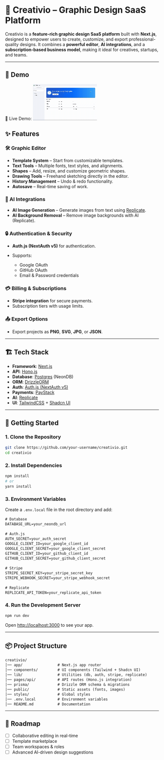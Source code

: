 # 🎨 Creativio – Graphic Design SaaS Platform

Creativio is a **feature-rich graphic design SaaS platform** built with **Next.js**, designed to empower users to create, customize, and export professional-quality designs. It combines a **powerful editor**, **AI integrations**, and a **subscription-based business model**, making it ideal for creatives, startups, and teams.

---

## 📸 Demo

🎥 Live Demo: ![Creativio Demo](docs/creativio-recording.gif)

## ✨ Features

### 🛠️ Graphic Editor

* **Template System** – Start from customizable templates.
* **Text Tools** – Multiple fonts, text styles, and alignments.
* **Shapes** – Add, resize, and customize geometric shapes.
* **Drawing Tools** – Freehand sketching directly in the editor.
* **History Management** – Undo & redo functionality.
* **Autosave** – Real-time saving of work.

### 🤖 AI Integrations

* **AI Image Generation** – Generate images from text using [Replicate](https://replicate.com).
* **AI Background Removal** – Remove image backgrounds with AI (Replicate).

### 🔒 Authentication & Security

* **Auth.js (NextAuth v5)** for authentication.
* Supports:

  * Google OAuth
  * GitHub OAuth
  * Email & Password credentials

### 💳 Billing & Subscriptions

* **Stripe integration** for secure payments.
* Subscription tiers with usage limits.

### 📤 Export Options

* Export projects as **PNG**, **SVG**, **JPG**, or **JSON**.

---

## 🏗️ Tech Stack

* **Framework**: [Next.js](https://nextjs.org/)
* **API**: [Hono.js](https://hono.dev/)
* **Database**: [Postgres](https://neon.tech/) (NeonDB)
* **ORM**: [DrizzleORM](https://orm.drizzle.team/)
* **Auth**: [Auth.js (NextAuth v5)](https://authjs.dev/)
* **Payments**: [PayStack](https://paystack.com/)
* **AI**: [Replicate](https://replicate.com)
* **UI**: [TailwindCSS](https://tailwindcss.com/) + [Shadcn UI](https://ui.shadcn.com/)

---

## 🚀 Getting Started

### 1. Clone the Repository

```bash
git clone https://github.com/your-username/creativio.git
cd creativio
```

### 2. Install Dependencies

```bash
npm install
# or
yarn install
```

### 3. Environment Variables

Create a `.env.local` file in the root directory and add:

```env
# Database
DATABASE_URL=your_neondb_url

# Auth.js
AUTH_SECRET=your_auth_secret
GOOGLE_CLIENT_ID=your_google_client_id
GOOGLE_CLIENT_SECRET=your_google_client_secret
GITHUB_CLIENT_ID=your_github_client_id
GITHUB_CLIENT_SECRET=your_github_client_secret

# Stripe
STRIPE_SECRET_KEY=your_stripe_secret_key
STRIPE_WEBHOOK_SECRET=your_stripe_webhook_secret

# Replicate
REPLICATE_API_TOKEN=your_replicate_api_token
```

### 4. Run the Development Server

```bash
npm run dev
```

Open [http://localhost:3000](http://localhost:3000) to see your app.

---

## 📦 Project Structure

```
creativio/
│── app/                # Next.js app router
│── components/         # UI components (Tailwind + Shadcn UI)
│── lib/                # Utilities (db, auth, stripe, replicate)
│── pages/api/          # API routes (Hono.js integration)
│── prisma/             # Drizzle ORM schema & migrations
│── public/             # Static assets (fonts, images)
│── styles/             # Global styles
│── .env.local          # Environment variables
│── README.md           # Documentation
```

---

## 🧪 Roadmap

* [ ] Collaborative editing in real-time
* [ ] Template marketplace
* [ ] Team workspaces & roles
* [ ] Advanced AI-driven design suggestions
